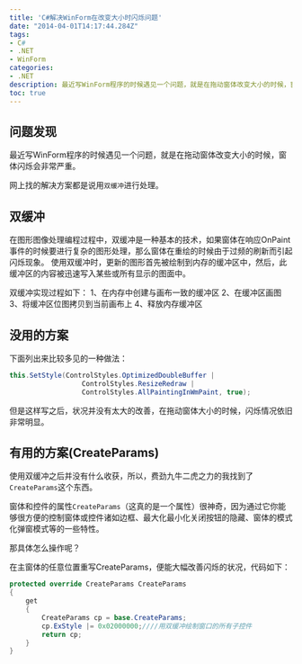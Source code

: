 ```yaml
---
title: 'C#解决WinForm在改变大小时闪烁问题'
date: "2014-04-01T14:17:44.284Z"
tags: 
- C#
- .NET
- WinForm
categories: 
- .NET
description: 最近写WinForm程序的时候遇见一个问题，就是在拖动窗体改变大小的时候，窗体闪烁会非常严重。
toc: true
---
```


## 问题发现
最近写WinForm程序的时候遇见一个问题，就是在拖动窗体改变大小的时候，窗体闪烁会非常严重。

网上找的解决方案都是说用`双缓冲`进行处理。

## 双缓冲
在图形图像处理编程过程中，双缓冲是一种基本的技术，如果窗体在响应OnPaint事件的时候要进行复杂的图形处理，那么窗体在重绘的时候由于过频的刷新而引起闪烁现象。
使用双缓冲时，更新的图形首先被绘制到内存的缓冲区中，然后，此缓冲区的内容被迅速写入某些或所有显示的图面中。

双缓冲实现过程如下：
1、在内存中创建与画布一致的缓冲区
2、在缓冲区画图
3、将缓冲区位图拷贝到当前画布上
4、释放内存缓冲区

## 没用的方案
下面列出来比较多见的一种做法：
```csharp
this.SetStyle(ControlStyles.OptimizedDoubleBuffer | 　　
                  ControlStyles.ResizeRedraw |
                  ControlStyles.AllPaintingInWmPaint, true);
```
但是这样写之后，状况并没有太大的改善，在拖动窗体大小的时候，闪烁情况依旧非常明显。

## 有用的方案(CreateParams)
使用双缓冲之后并没有什么收获，所以，费劲九牛二虎之力的我找到了`CreateParams`这个东西。

窗体和控件的属性`CreateParams`（这真的是一个属性）很神奇，因为通过它你能够很方便的控制窗体或控件诸如边框、最大化最小化关闭按钮的隐藏、窗体的模式化弹窗模式等的一些特性。

那具体怎么操作呢？

在主窗体的任意位置重写CreateParams，便能大幅改善闪烁的状况，代码如下：
```csharp
protected override CreateParams CreateParams
{
    get
    {
        CreateParams cp = base.CreateParams;
        cp.ExStyle |= 0x02000000;////用双缓冲绘制窗口的所有子控件
        return cp;
    }
}
```

